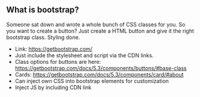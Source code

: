 ## What is bootstrap?

Someone sat down and wrote a whole bunch of CSS classes for you. So you want to create a button? Just create a HTML button and give it the right bootstrap class. Styling done.

- Link: https://getbootstrap.com/
- Just include the stylesheet and script via the CDN links.
- Class options for buttons are here: https://getbootstrap.com/docs/5.3/components/buttons/#base-class
- Cards: https://getbootstrap.com/docs/5.3/components/card/#about
- Can inject own CSS into bootstrap elements for customization
- Inject JS by including CDN link
